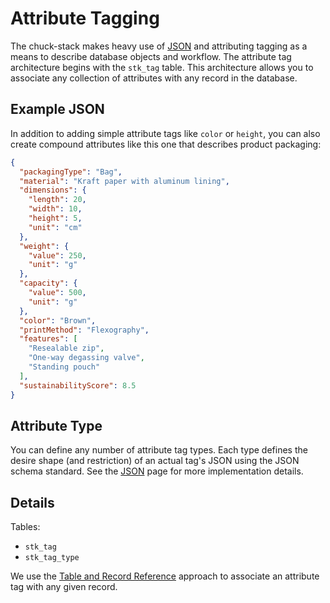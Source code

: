 # Attribute Tagging

The chuck-stack makes heavy use of [JSON](./json-array-table-column.md#json-type) and attributing tagging as a means to describe database objects and workflow. The attribute tag architecture begins with the `stk_tag` table. This architecture allows you to associate any collection of attributes with any record in the database. 

## Example JSON

In addition to adding simple attribute tags like `color` or `height`, you can also create compound attributes like this one that describes product packaging:

```json
{
  "packagingType": "Bag",
  "material": "Kraft paper with aluminum lining",
  "dimensions": {
    "length": 20,
    "width": 10,
    "height": 5,
    "unit": "cm"
  },
  "weight": {
    "value": 250,
    "unit": "g"
  },
  "capacity": {
    "value": 500,
    "unit": "g"
  },
  "color": "Brown",
  "printMethod": "Flexography",
  "features": [
    "Resealable zip",
    "One-way degassing valve",
    "Standing pouch"
  ],
  "sustainabilityScore": 8.5
}
```

## Attribute Type

You can define any number of attribute tag types. Each type defines the desire shape (and restriction) of an actual tag's JSON using the JSON schema standard. See the [JSON](./json-array-table-column.md#json-type) page for more implementation details.

## Details

Tables:

- `stk_tag`
- `stk_tag_type`

We use the [Table and Record Reference](./table-record-convention.md) approach to associate an attribute tag with any given record.
